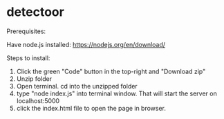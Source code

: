 # detectoor

Prerequisites:

Have node.js installed: https://nodejs.org/en/download/

Steps to install:

1. Click the green "Code" button in the top-right and "Download zip"
2. Unzip folder
3. Open terminal. cd into the unzipped folder 
4. type "node index.js" into terminal window. That will start the server on localhost:5000
5. click the index.html file to open the page in browser.


